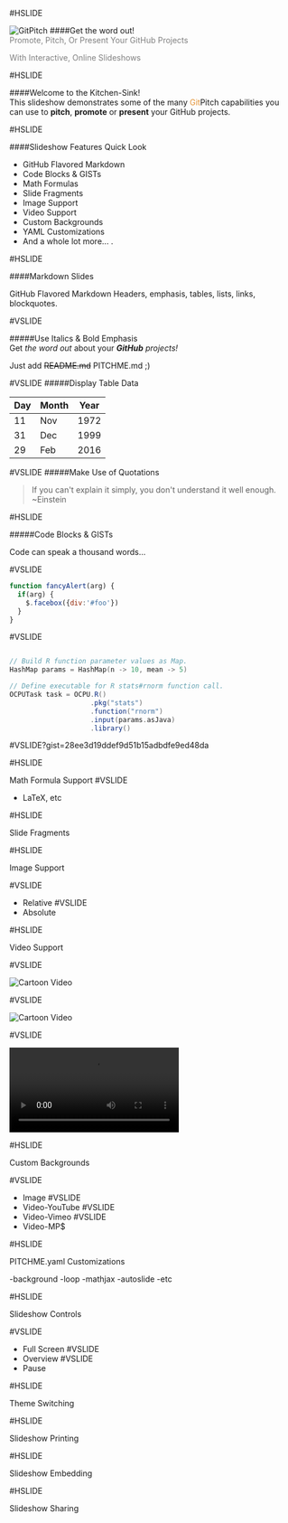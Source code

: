 #HSLIDE

![GitPitch](https://gitpitch.github.io/gitpitch/assets/banner-white-400-140.png)
####Get the word out!
<br>
<span style="color:gray">Promote, Pitch, Or Present Your GitHub Projects</span>

<span style="color:gray">With Interactive, Online Slideshows</span>

#HSLIDE

####Welcome to the Kitchen-Sink!
<br>
This slideshow demonstrates some of the many <span style="color:#e49436">Git</span>Pitch capabilities you can use to **pitch**, **promote** or **present** your GitHub projects.

#HSLIDE

####Slideshow Features Quick Look

- GitHub Flavored Markdown <!-- .element: class="fragment" data-fragment-index="1" -->
- Code Blocks & GISTs <!-- .element: class="fragment" data-fragment-index="2" -->
- Math Formulas <!-- .element: class="fragment" data-fragment-index="3" -->
- Slide Fragments <!-- .element: class="fragment" data-fragment-index="4" -->
- Image Support <!-- .element: class="fragment" data-fragment-index="5" -->
- Video Support <!-- .element: class="fragment" data-fragment-index="6" -->
- Custom Backgrounds <!-- .element: class="fragment" data-fragment-index="7" -->
- YAML Customizations <!-- .element: class="fragment" data-fragment-index="8" -->
- And a whole lot more... <!-- .element: class="fragment" data-fragment-index="9" -->.

#HSLIDE

####Markdown Slides

GitHub Flavored Markdown
Headers, emphasis, tables, lists, links, blockquotes.

#VSLIDE

#####Use Italics & Bold Emphasis
<br>
Get _the word out_ about your _**GitHub** projects!_

Just add ~~README.md~~ PITCHME.md ;)

#VSLIDE
#####Display Table Data
<br>

Day | Month | Year
----| ----- | ----
11  | Nov   | 1972
31  | Dec   | 1999
29  | Feb   | 2016

#VSLIDE
#####Make Use of Quotations

> If you can't explain it simply,
> you don't understand it well enough.
> ~Einstein

#HSLIDE

#####Code Blocks & GISTs

Code can speak a thousand words...

#VSLIDE
```javascript
function fancyAlert(arg) {
  if(arg) {
    $.facebox({div:'#foo'})
  }
}
```
#VSLIDE

```scala

// Build R function parameter values as Map.
HashMap params = HashMap(n -> 10, mean -> 5)

// Define executable for R stats#rnorm function call.
OCPUTask task = OCPU.R()
                    .pkg("stats")
                    .function("rnorm")
                    .input(params.asJava)
                    .library()
```

#VSLIDE?gist=28ee3d19ddef9d51b15adbdfe9ed48da

#HSLIDE

Math Formula Support
#VSLIDE
- LaTeX, etc

#HSLIDE

Slide Fragments

#HSLIDE

Image Support

#VSLIDE
- Relative
#VSLIDE
- Absolute

#HSLIDE

Video Support

#VSLIDE

![Cartoon Video](https://player.vimeo.com/video/111525512)

#VSLIDE

![Cartoon Video](https://www.youtube.com/embed/mkiDkkdGGAQ)

#VSLIDE

![Cartoon Video](http://clips.vorwaerts-gmbh.de/big_buck_bunny.mp4)

#HSLIDE

Custom Backgrounds

#VSLIDE
- Image
#VSLIDE
- Video-YouTube
#VSLIDE
- Video-Vimeo
#VSLIDE
- Video-MP$

#HSLIDE

PITCHME.yaml Customizations

-background
-loop
-mathjax
-autoslide
-etc


#HSLIDE

Slideshow Controls

#VSLIDE
- Full Screen
#VSLIDE
- Overview
#VSLIDE
- Pause

#HSLIDE

Theme Switching

#HSLIDE

Slideshow Printing

#HSLIDE

Slideshow Embedding

#HSLIDE

Slideshow Sharing
